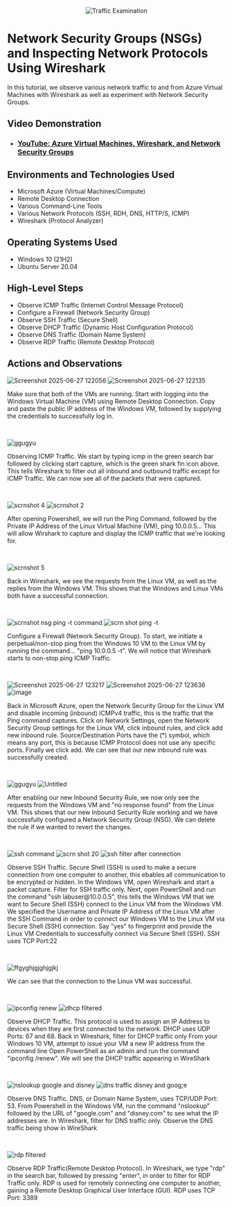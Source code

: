 
<p align="center">
<img src="https://i.imgur.com/Ua7udoS.png" alt="Traffic Examination"/>
</p>

<h1>Network Security Groups (NSGs) and Inspecting Network Protocols Using Wireshark</h1>
In this tutorial, we observe various network traffic to and from Azure Virtual Machines with Wireshark as well as experiment with Network Security Groups. <br />


<h2>Video Demonstration</h2>

- ### [YouTube: Azure Virtual Machines, Wireshark, and Network Security Groups](https://www.youtube.com)

<h2>Environments and Technologies Used</h2>

- Microsoft Azure (Virtual Machines/Compute)
- Remote Desktop Connection
- Various Command-Line Tools
- Various Network Protocols (SSH, RDH, DNS, HTTP/S, ICMP)
- Wireshark (Protocol Analyzer)

<h2>Operating Systems Used </h2>

- Windows 10 (21H2)
- Ubuntu Server 20.04

<h2>High-Level Steps</h2>

- Observe ICMP Traffic (Internet Control Message Protocol)
- Configure a Firewall (Network Security Group)
- Observe SSH Traffic (Secure Shell)
- Observe DHCP Traffic (Dynamic Host Configuration Protocol)
- Observe DNS Traffic (Domain Name System)
- Observe RDP Traffic (Remote Desktop Protocol)

<h2>Actions and Observations</h2>

<p>

 ![Screenshot 2025-06-27 122056](https://github.com/user-attachments/assets/56c42ac0-9ee8-43c4-8c9e-7e1b0becaf8f) ![Screenshot 2025-06-27 122135](https://github.com/user-attachments/assets/b9549912-ceeb-422f-ad4d-6562dcab6179)

</p>
<p>
Make sure that both of the VMs are running. Start with logging into the Windows Virtual Machine (VM) using Remote Desktop Connection. Copy and paste the public IP address of the Windows VM, followed by supplying the credentials to successfully log in.   
</p>
<br />

<p>

 ![ggugyu](https://github.com/user-attachments/assets/136a33b3-e87e-447a-8456-1622d0e9fa7b)

</p>
<p>
Observing ICMP Traffic. We start by typing icmp in the green search bar followed by clicking start capture, which is the green shark fin icon above. This tells Wireshark to filter out all inbound and outbound traffic except for ICMP Traffic. We can now see all of the packets that were captured.    
</p>
<br />

<p>

 ![scrnshot 4](https://github.com/user-attachments/assets/669542ad-ab27-4552-be8f-492a8d172798) ![scrnshot 2](https://github.com/user-attachments/assets/696e0039-4969-4f3c-a611-d29a7a222546)

</p>
<p>
After opening Powershell, we will run the Ping Command, followed by the Private IP Address of the Linux Virtual Machine (VM), ping 10.0.0.5... This will allow Wirshark to capture and display the ICMP traffic that we're looking for. 
</p>
<br />

<p>
 
![scrnshot 5](https://github.com/user-attachments/assets/60e648db-e41f-44b8-8b6c-330d41155ea1)

</p>
<p>
Back in Wireshark, we see the requests from the Linux VM, as well as the replies from the Windows VM. This shows that the Windows and Linux VMs both have a successful connection.   
</p>
<br />

<p>

![scrnshot nsg ping -t command](https://github.com/user-attachments/assets/89734012-8624-47d8-b752-387347858629) ![scrn shot ping -t](https://github.com/user-attachments/assets/9f21bc81-f5a9-4bd3-b2e8-242f5c0929e5)

</p>
<p>
Configure a Firewall (Network Security Group). To start, we initiate a perpetual/non-stop ping from the Windows 10 VM to the Linux VM by running the command... "ping 10.0.0.5 -t". We will notice that Wireshark starts to non-stop ping ICMP Traffic.  
</p>
<br />

<p>

 ![Screenshot 2025-06-27 123217](https://github.com/user-attachments/assets/3c2eb432-f097-491b-9251-0b5806fb68e4) ![Screenshot 2025-06-27 123636](https://github.com/user-attachments/assets/6534b649-10cb-4e3d-8302-b193515ec215) ![image](https://github.com/user-attachments/assets/3eeeba3d-9429-4cf5-83df-698c97fe1b33)


</p>
<p>
Back in Microsoft Azure, open the Network Security Group for the Linux VM and disable incoming (inbound) ICMPv4 traffic, this is the traffic that the Ping command captures. Click on Network Settings, open the Network Security Group settings for the Linux VM, click inbound rules, and click add new inbound rule. Source/Destination Ports have the (*) symbol, which means any port, this is because ICMP Protocol does not use any specific ports. Finally we click add. We can see that our new inbound rule was successfully created.   
</p>
<br />

<p>

  ![ggugyu](https://github.com/user-attachments/assets/e7b2b22d-3cbb-4dd4-a94d-73b6bf8eb604) ![Untitled](https://github.com/user-attachments/assets/0833ad3a-25d8-4486-8ce8-f566a05c7527)

</p>
<p>
After enabling our new Inbound Security Rule, we now only see the requests from the Windows VM and "no response found" from the Linux VM. This shows that our new Inbound Security Rule working and we have successfully configured a Network Security Group (NSG). We can delete the rule if we wanted to revert the changes.  
</p>
<br />

<p>

![ssh command](https://github.com/user-attachments/assets/319c15ea-f8f8-4a97-9f11-e3fb4c458967) ![scrn shot 20](https://github.com/user-attachments/assets/6c67eb14-4893-4050-abfc-56bbcf2f19e6) ![ssh filter after connection](https://github.com/user-attachments/assets/3bf8af52-487e-41a7-a594-136d0e7295d7)

</p>
<p>
Observe SSH Traffic. Secure Shell (SSH) is used to make a secure connection from one computer to another, this ebables all communication to be encrypted or hidden. In the Windows VM, open Wireshark and start a packet capture. Filter for SSH traffic only. Next, open PowerShell and run the command  "ssh labuser@10.0.0.5", this tells the Windows VM that we want to Secure Shell (SSH) connect to the Linux VM from the Windows VM. We specified the Username and Private IP Address of the Linux VM after the SSH Command in order to connect our Windows VM to the Linux VM via Secure Shell (SSH) connection. Say "yes" to fingerprint and provide the Linux VM Credentials to successfully connect via Secure Shell (SSH). SSH uses TCP Port:22
 </p>
<br />

<p>
 
 ![ffgyghjgjghjgjkj](https://github.com/user-attachments/assets/155fc27c-3b79-4013-a274-e670ae6c1973)

</p>
<p> 
 We can see that the connection to the Linux VM was successful.
</p>
<br />

<p>
 
 ![ipconfig renew](https://github.com/user-attachments/assets/1a132272-1cd5-4682-be5c-3444ae7bf8db) ![dhcp filtered](https://github.com/user-attachments/assets/b27ee957-a8fa-4c16-a915-efdf3de05fd3)

</p>
<p>
Observe DHCP Traffic. This protocol is used to assign an IP Address to devices when they are first connected to the network. DHCP uses UDP Ports: 67 and 68. Back in Wireshark, filter for DHCP traffic only From your Windows 10 VM, attempt to issue your VM a new IP address from the command line Open PowerShell as an admin and run the command "ipconfig /renew". We will see the DHCP traffic appearing in WireShark

</p>
<br />


<p>

 ![nslookup google and disney](https://github.com/user-attachments/assets/920d1a05-8b0f-4dec-ab8c-5fde4d49f706) ![dns traffic disney and goog;e](https://github.com/user-attachments/assets/8d5bdcab-dade-4462-894c-492b16f7c9e4)

</p>
<p>
Observe DNS Traffic. DNS, or Domain Name System, uses TCP/UDP Port: 53. From Powershell in the Windows VM, run the command "nslookup" followed by the URL of "google.com" and "disney.com" to see what the IP addresses are. In Wireshark, filter for DNS traffic only. Observe the DNS traffic being show in WireShark

</p>
<br />

<p>

 ![rdp filtered](https://github.com/user-attachments/assets/51b30648-4333-4b4e-a984-705db01039a6)

</p>
<p>
Observe RDP Traffic(Remote Desktop Protocol). In Wireshark, we type "rdp" in the search bar, followed by pressing "enter", in order to filter for RDP Traffic only. RDP is used for remotely connecting one computer to another, gaining a Remote Desktop Graphical User Interface (GUI). RDP uses TCP Port: 3389
</p>
<br />
